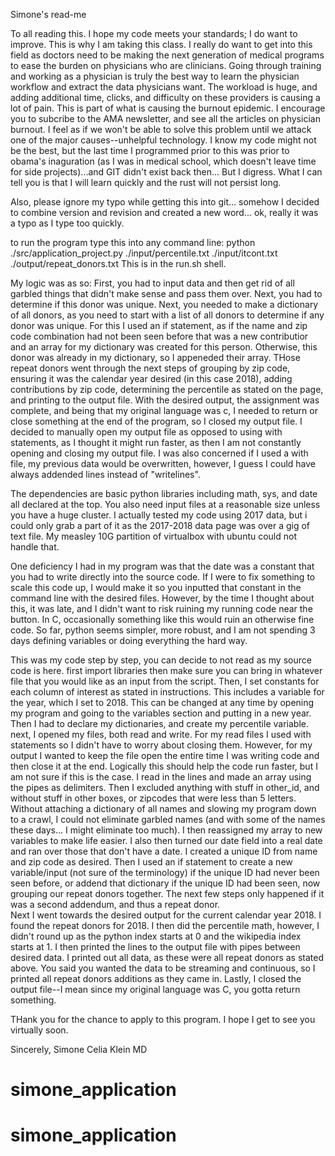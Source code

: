 Simone's read-me

To all reading this.  I hope my code meets your standards; I do want to improve.  This is why I am taking this class.  I really do want to get into this field as doctors need to be making the next generation of medical programs to ease the burden on physicians who are clinicians. Going through training and working as a physician is truly the best way to learn the physician workflow and extract the data physicians want. The workload is huge, and adding additional time, clicks, and difficulty on these providers is causing a lot of pain. This is part of what is causing the burnout epidemic.  I encourage you to subcribe to the AMA newsletter, and see all the articles on physician burnout.  I feel as if we won't be able to solve this problem until we attack one of the major causes--unhelpful technology.  I know my code might not be the best, but the last time I programmed prior to this was prior to obama's inaguration (as I was in medical school, which doesn't leave time for side projects)...and GIT didn't exist back then... But I digress.  What I can tell you is that I will learn quickly and the rust will not persist long.

Also, please ignore my typo while getting this into git... somehow I decided to combine version and revision and created a new word... ok, really it was a typo as I type too quickly.      

to run the program type this into any command line:
python ./src/application_project.py ./input/percentile.txt ./input/itcont.txt ./output/repeat_donors.txt
This is in the run.sh shell.

My logic was as so:
First, you had to input data and then get rid of all garbled things that didn't make sense and pass them over.  Next, you had to determine if this donor was unique.  Next, you needed to make a dictionary of all donors, as you need to start with a list of all donors to determine if any donor was unique.  For this I used an if statement, as if the name and zip code combination had not been seen before that was a new contributior and an array for my dictionary was created for this person.  Otherwise, this donor was already in my dictionary, so I appeneded their array. THose repeat donors went  through the next steps of grouping by zip code, ensuring it was the calendar year desired (in this case 2018), adding contributions by zip code, determining the percentile as stated on the page, and printing to the output file. With the desired output, the assignment was complete, and being that my original language was c, I needed to return or close something at the end of the program, so I closed my output file.  I decided to manually open my output file as opposed to using with statements, as I thought it might run faster, as then I am not constantly opening and closing my output file.  I was also concerned if I used a with file, my previous data would be overwritten, however, I guess I could have always addended lines instead of "writelines". 

The dependencies are basic python libraries including math, sys, and date all declared at the top.  You also need input files at a reasonable size unless you have a huge cluster.  I actually tested my code using 2017 data, but i could only grab a part of it as the 2017-2018 data page was over a gig of text file.  My measley 10G partition of virtualbox with ubuntu could not handle that.

One deficiency I had in my program was that the date was a constant that you had to write directly into the source code.  If I were to fix something to scale this code up, I would make it so you inputted that constant in the command line with the desired files.  However, by the time I thought about this, it was late, and I didn't want to risk ruining my running code near the button.  In C, occasionally something like this would ruin an otherwise fine code.  So far, python seems simpler, more robust, and I am not spending 3 days defining variables or doing everything the hard way.

This was my code step by step, you can decide to not read as my source code is here.
first import libraries
then make sure you can bring in whatever file that you would like as an input from the script.
Then, I set constants for each column of interest as stated in instructions.  This includes a variable for the year, which I set to 2018.  This can be changed at any time by opening my program and going to the variables section and putting in a new year.  
Then I had to declare my dictionaries, and create my percentile variable.
next, I opened my files, both read and write.  For my read files I used with statements so I didn't have to worry about closing them.  However, for my output I wanted to keep the file open the entire time I was writing code and then close it at the end.  Logically this should help the code run faster, but I am not sure if this is the case.
I read in the lines and made an array using the pipes as delimiters.
Then I excluded anything with stuff in other_id, and without stuff in other boxes, or zipcodes that were less than 5 letters.  Without attaching a dictionary of all names and slowing my program down to a crawl, I could not eliminate garbled names (and with some of the names these days... I might eliminate too much).
I then reassigned my array to new variables to make life easier.
I also then turned our date field into a real date and ran over those that don't have a date.
I created a unique ID from name and zip code as desired.
Then I used an if statement to create a new variable/input (not sure of the terminology) if the unique ID had never been seen before, or addend that dictionary if the unique ID had been seen, now grouping our repeat donors together.  The next few steps only happened if it was a second addendum, and thus a repeat donor.  
Next I went towards the desired output for the current calendar year 2018.
I found the repeat donors for 2018.
I then did the percentile math, however, I didn't round up as the python index starts at 0 and the wikipedia index starts at 1.
I then printed the lines to the output file with pipes between desired data.  I printed out all data, as these were all repeat donors as stated above.  You said you wanted the data to be streaming and continuous, so I printed all repeat donors additions as they came in.
Lastly, I closed the output file--I mean since my original language was C, you gotta return something.

THank you for the chance to apply to this program.  I hope I get to see you virtually soon.  

Sincerely,
Simone Celia Klein MD
# simone_application
# simone_application

